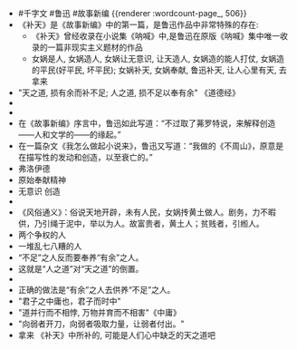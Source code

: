 - #千字文 #鲁迅 #故事新编 {{renderer :wordcount-page_, 506}}
- 《补天》是《故事新编》中的第一篇，是鲁迅作品中非常特殊的存在:
	- 《补天》曾经收录在小说集《呐喊》中,是鲁迅在原版《呐喊》集中唯一收录的一篇非现实主义题材的作品
	- 女娲是人, 女娲造人, 女娲让无意识, 让天造人, 女娲造的能人打仗, 女娲造的平民(好平民, 坏平民); 女娲补天, 女娲奉献, 鲁迅补天, 让人心里有天, 去拿来
- "天之道, 损有余而补不足; 人之道, 损不足以奉有余" 《道德经》
-
-
- 在《故事新编》序言中，鲁迅如此写道：“不过取了茀罗特说，来解释创造——人和文学的——的缘起。”
- 在一篇杂文《我怎么做起小说来》，鲁迅又写道：“我做的《不周山》，原意是在描写性的发动和创造，以至衰亡的。”
- 弗洛伊德
- 原始奉献精神
- 无意识 创造
-
- 《风俗通义》：俗说天地开辟，未有人民，女娲抟黄土做人。剧务，力不暇供，乃引绳于泥中，举以为人。故富贵者，黄土人；贫贱者，引縆人。
- 两个争权的人
- 一堆乱七八糟的人
- “不足”之人反而要奉养“有余”之人。
- 这就是“人之道”对“天之道”的倒置。
-
- 正确的做法是“有余”之人去供养“不足”之人。
- "君子之中庸也，君子而时中"
- "道并行而不相悖, 万物并育而不相害"《中庸》
- "向弱者开刀，向弱者吸取力量，让弱者付出。"
- 拿来 《补天》中所补的, 可能是人们心中缺乏的天之道吧